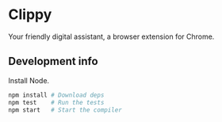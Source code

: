 Clippy
======

Your friendly digital assistant, a browser extension for Chrome.


## Development info

Install Node.

```sh
npm install # Download deps
npm test    # Run the tests
npm start   # Start the compiler
```
